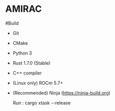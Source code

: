 # AMIRAC  

#Build  
* Git
* CMake
* Python 3
* Rust 1.7.0 (Stable)
* C++ compiler
* (Linux only) ROCm 5.7+
* (Recommended) Ninja (https://ninja-build.org)

    Run : cargo xtask --release
  
